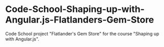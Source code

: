 # Code-School-Shaping-up-with-Angular.js-Flatlanders-Gem-Store
Code School project "Flatlander's Gem Store" for the course "Shaping up with Angular.js".
